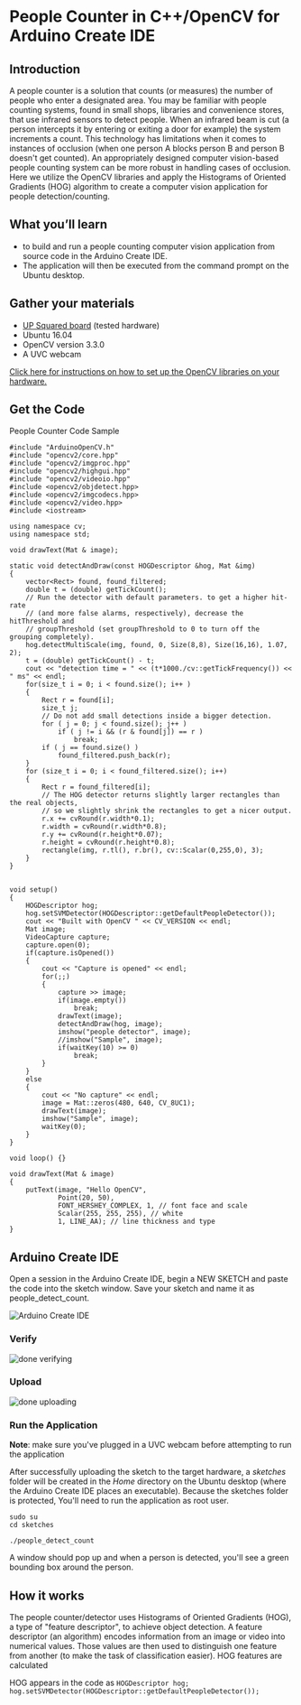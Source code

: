 # People Counter in C++/OpenCV for Arduino Create IDE 

## Introduction
A people counter is a solution that counts (or measures) the number of people who enter a designated area. You may be familiar with people counting systems, found in small shops, libraries and convenience stores, that use infrared sensors to detect people. When an infrared beam is cut (a person intercepts it by entering or exiting a door for example) the system increments a count. This technology has limitations when it comes to instances of occlusion (when one person A blocks person B and person B doesn't get counted). An appropriately designed computer vision-based people counting system can be more robust in handling cases of occlusion. Here we utilize the OpenCV libraries and apply the Histograms of Oriented Gradients (HOG) algorithm to create a computer vision application for people detection/counting.

## What you’ll learn
* to build and run a people counting computer vision application from source code in the Arduino Create IDE.
* The application will then be executed from the command prompt on the Ubuntu desktop.

## Gather your materials
  *	[UP Squared board](http://www.up-board.org/upsquared/) (tested hardware)
  *	Ubuntu 16.04
  * OpenCV version 3.3.0
  *	A UVC webcam

[Click here for instructions on how to set up the OpenCV libraries on your hardware.](https://github.com/intel-iot-devkit/up-squared-grove-IoT-dev-kit-arduino-create/blob/master/examples/OpenCV-Setup/README.md)

## Get the Code

People Counter Code Sample

```
#include "ArduinoOpenCV.h"
#include "opencv2/core.hpp"
#include "opencv2/imgproc.hpp"
#include "opencv2/highgui.hpp"
#include "opencv2/videoio.hpp"
#include <opencv2/objdetect.hpp>
#include <opencv2/imgcodecs.hpp>
#include <opencv2/video.hpp>
#include <iostream>

using namespace cv;
using namespace std;

void drawText(Mat & image);

static void detectAndDraw(const HOGDescriptor &hog, Mat &img)
{
    vector<Rect> found, found_filtered;
    double t = (double) getTickCount();
    // Run the detector with default parameters. to get a higher hit-rate
    // (and more false alarms, respectively), decrease the hitThreshold and
    // groupThreshold (set groupThreshold to 0 to turn off the grouping completely).
    hog.detectMultiScale(img, found, 0, Size(8,8), Size(16,16), 1.07, 2);
    t = (double) getTickCount() - t;
    cout << "detection time = " << (t*1000./cv::getTickFrequency()) << " ms" << endl;
    for(size_t i = 0; i < found.size(); i++ )
    {
        Rect r = found[i];
        size_t j;
        // Do not add small detections inside a bigger detection.
        for ( j = 0; j < found.size(); j++ )
            if ( j != i && (r & found[j]) == r )
                break;
        if ( j == found.size() )
            found_filtered.push_back(r);
    }
    for (size_t i = 0; i < found_filtered.size(); i++)
    {
        Rect r = found_filtered[i];
        // The HOG detector returns slightly larger rectangles than the real objects,
        // so we slightly shrink the rectangles to get a nicer output.
        r.x += cvRound(r.width*0.1);
        r.width = cvRound(r.width*0.8);
        r.y += cvRound(r.height*0.07);
        r.height = cvRound(r.height*0.8);
        rectangle(img, r.tl(), r.br(), cv::Scalar(0,255,0), 3);
    }
}


void setup()
{
    HOGDescriptor hog;
    hog.setSVMDetector(HOGDescriptor::getDefaultPeopleDetector());
    cout << "Built with OpenCV " << CV_VERSION << endl;
    Mat image;
    VideoCapture capture;
    capture.open(0);
    if(capture.isOpened())
    {
        cout << "Capture is opened" << endl;
        for(;;)
        {
            capture >> image;
            if(image.empty())
                break;
            drawText(image);
            detectAndDraw(hog, image);
            imshow("people detector", image);
            //imshow("Sample", image);
            if(waitKey(10) >= 0)
                break;
        }
    }
    else
    {
        cout << "No capture" << endl;
        image = Mat::zeros(480, 640, CV_8UC1);
        drawText(image);
        imshow("Sample", image);
        waitKey(0);
    }
}

void loop() {}

void drawText(Mat & image)
{
    putText(image, "Hello OpenCV",
            Point(20, 50),
            FONT_HERSHEY_COMPLEX, 1, // font face and scale
            Scalar(255, 255, 255), // white
            1, LINE_AA); // line thickness and type
}

```

## Arduino Create IDE

Open a session in the Arduino Create IDE, begin a NEW SKETCH and paste the code into the sketch window. Save your sketch and name it as people_detect_count.

![Arduino Create IDE](images/capture-1.PNG)

### Verify
[//]: # (insert screenshot of "done verifying...")

![done verifying](images/verify.PNG)

### Upload

[//]: # (insert screenshot of "done uploading...")

![done uploading](images/upload.PNG)

### Run the Application

**Note**: make sure you've plugged in a UVC webcam before attempting to run the application

After successfully uploading the sketch to the target hardware, a *sketches* folder will be created in the *Home* directory on the Ubuntu desktop (where the Arduino Create IDE places an executable). Because the sketches folder is protected, You'll need to run the application as root user.

```
sudo su
cd sketches
```
```
./people_detect_count
```

A window should pop up and when a person is detected, you'll see a green bounding box around the person.

## How it works
The people counter/detector uses Histograms of Oriented Gradients (HOG), a type of "feature descriptor", to achieve object detection. A feature descriptor (an algorithm) encodes information from an image or video into numerical values. Those values are then used to distinguish one feature from another (to make the task of classification easier). HOG features are calculated 

HOG appears in the code as `HOGDescriptor hog; hog.setSVMDetector(HOGDescriptor::getDefaultPeopleDetector());`
